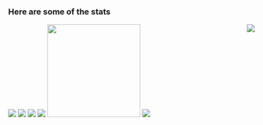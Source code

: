 ### Here are some of the stats

<img src="https://readme-typing-svg.demolab.com?pause=2500&lines=%3CHello%2C+Rishabh+this+side!%2F%3E" />

<img src="https://github-readme-streak-stats.herokuapp.com/?user=lordeadroid&theme=gruvbox" />

<img src="https://github-readme-stats.vercel.app/api?username=lordeadroid&theme=gruvbox&include_all_commits=true&show_icons=true" />

<img src="https://github-readme-stats.vercel.app/api/top-langs/?username=lordeadroid&theme=gruvbox&layout=compact&langs_count=8" />

<img src="https://github-contributor-stats.vercel.app/api?username=lordeadroid&limit=5&theme=gruvbox&combine_all_yearly_contributions=true" height="190px"/>

<img src="https://github-profile-trophy.vercel.app/?username=lordeadroid&theme=gruvbox&margin-w=4" />

<img src="https://komarev.com/ghpvc/?username=lordeadroid" align="right" />
